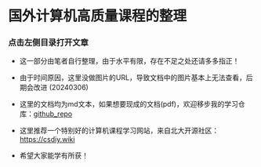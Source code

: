 # 国外计算机高质量课程的整理

### 点击左侧目录打开文章

- 这一部分由笔者自行整理，由于水平有限，存在不足之处还请多多指正！

- 由于时间原因，这里没做图片的URL，导致文档中的图片基本上无法查看，后期会改进 (20240306)

- 这里的文档均为md文本，如果想要现成的文档(pdf)，欢迎移步我的学习仓库：[github_repo](https://github.com/root-hbx?tab=repositories)

- 这里推荐一个特别好的计算机课程学习网站，来自北大开源社区：<https://csdiy.wiki>

- 希望大家能学有所获！